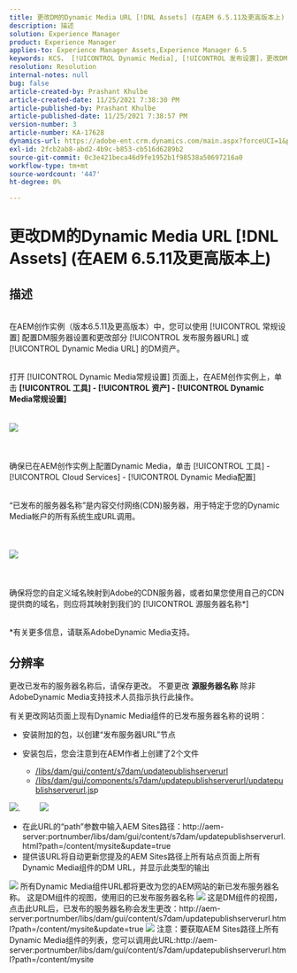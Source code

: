 ```yaml
---
title: 更改DM的Dynamic Media URL [!DNL Assets] (在AEM 6.5.11及更高版本上)
description: 描述
solution: Experience Manager
product: Experience Manager
applies-to: Experience Manager Assets,Experience Manager 6.5
keywords: KCS， [!UICONTROL Dynamic Media], [!UICONTROL 发布设置]，更改DM URL
resolution: Resolution
internal-notes: null
bug: false
article-created-by: Prashant Khulbe
article-created-date: 11/25/2021 7:38:30 PM
article-published-by: Prashant Khulbe
article-published-date: 11/25/2021 7:38:57 PM
version-number: 3
article-number: KA-17628
dynamics-url: https://adobe-ent.crm.dynamics.com/main.aspx?forceUCI=1&pagetype=entityrecord&etn=knowledgearticle&id=98388241-274e-ec11-8c62-00224804e5cb
exl-id: 2fcb2ab8-abd2-4b9c-b853-cb516d6289b2
source-git-commit: 0c3e421beca46d9fe1952b1f98538a50697216a0
workflow-type: tm+mt
source-wordcount: '447'
ht-degree: 0%

---
```


# 更改DM的Dynamic Media URL [!DNL Assets] (在AEM 6.5.11及更高版本上)

## 描述

<br>在AEM创作实例（版本6.5.11及更高版本）中，您可以使用 [!UICONTROL 常规设置] 配置DM服务器设置和更改部分 [!UICONTROL 发布服务器URL] 或 [!UICONTROL Dynamic Media URL] 的DM资产。

<br>打开 [!UICONTROL Dynamic Media常规设置] 页面上，在AEM创作实例上，单击 <b>[!UICONTROL 工具] - [!UICONTROL 资产] - [!UICONTROL Dynamic Media常规设置]</b>
<br> <br><br>![](assets/___99388241-274e-ec11-8c62-00224804e5cb___.png)<br><br> <br><br>确保已在AEM创作实例上配置Dynamic Media，单击 [!UICONTROL 工具] - [!UICONTROL Cloud Services] - [!UICONTROL Dynamic Media配置]

<br>“已发布的服务器名称”是内容交付网络(CDN)服务器，用于特定于您的Dynamic Media帐户的所有系统生成URL调用。<br><br> <br><br>![](assets/___9c388241-274e-ec11-8c62-00224804e5cb___.png)<br><br> <br><br>确保将您的自定义域名映射到Adobe的CDN服务器，或者如果您使用自己的CDN提供商的域名，则应将其映射到我们的 [!UICONTROL 源服务器名称\*]

<br>\*有关更多信息，请联系AdobeDynamic Media支持。 <br>

## 分辨率


更改已发布的服务器名称后，请保存更改。 不要更改 <b>源服务器名称</b> 除非AdobeDynamic Media支持技术人员指示执行此操作。

有关更改网站页面上现有Dynamic Media组件的已发布服务器名称的说明：

- 安装附加的包，以创建“发布服务器URL”节点
- 安装包后，您会注意到在AEM作者上创建了2个文件

   - [/libs/dam/gui/content/s7dam/updatepublishserverurl](http://vgaur-wx-1:4502/crx/de/index.jsp#/crx.default/jcr%3aroot/libs/dam/gui/content/s7dam/updatepublishserverurl "查看路径CRXDE Lite")
   - [/libs/dam/gui/components/s7dam/updatepublishserverurl/updatepublishserverurl.js](http://vgaur-wx-1:4502/crx/de/index.jsp#/crx.default/jcr%3aroot/libs/dam/gui/components/s7dam/updatepublishserverurl/updatepublishserverurl.jsp "查看路径CRXDE Lite")p


![](assets/d326656d-3f49-ec11-8c62-000d3a5cbc3f.png).         ![](assets/20fc6673-3f49-ec11-8c62-000d3a5cbc3f.png)

- 在此URL的“path”参数中输入AEM Sites路径：http://aem-server:portnumber/libs/dam/gui/content/s7dam/updatepublishserverurl.html?path=/content/mysite&amp;update=true
- 提供该URL将自动更新您提及的AEM Sites路径上所有站点页面上所有Dynamic Media组件的DM URL，并显示此类型的输出


![](assets/12ef597f-3f49-ec11-8c62-000d3a5cbc3f.png)
所有Dynamic Media组件URL都将更改为您的AEM网站的新已发布服务器名称。
这是DM组件的视图，使用旧的已发布服务器名称
![](assets/59f64ca5-4049-ec11-8c62-000d3a5cbc3f.png)
这是DM组件的视图，点击此URL后，已发布的服务器名称会发生更改：http://aem-server:portnumber/libs/dam/gui/content/s7dam/updatepublishserverurl.html?path=/content/mysite&amp;update=true
![](assets/7a7449b1-4049-ec11-8c62-000d3a5cbc3f.png)
注意：要获取AEM Sites路径上所有Dynamic Media组件的列表，您可以调用此URL:http://aem-server:portnumber/libs/dam/gui/content/s7dam/updatepublishserverurl.html?path=/content/mysite


